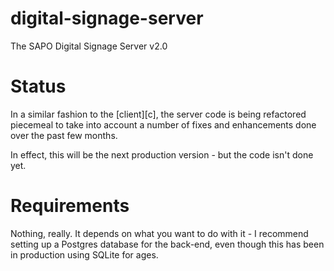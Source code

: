 digital-signage-server
======================

The SAPO Digital Signage Server v2.0

# Status

In a similar fashion to the [client][c], the server code is being refactored piecemeal to take into account a number of fixes and enhancements done over the past few months.

In effect, this will be the next production version - but the code isn't done yet.

# Requirements

Nothing, really. It depends on what you want to do with it - I recommend setting up a Postgres database for the back-end, even though this has been in production using SQLite for ages.
